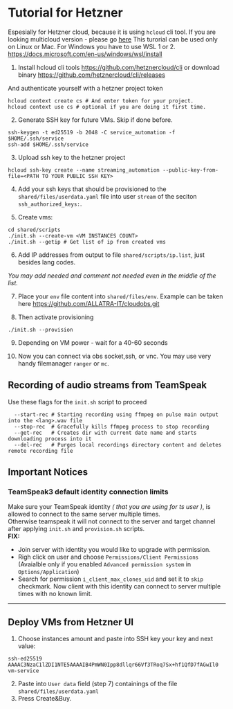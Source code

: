 # Tutorial for Hetzner
Espesially for Hetzner cloud, because it is using `hcloud` cli tool.
If you are looking multicloud version - please go [here](multicloud/)
This turorial can be used only on Linux or Mac. For Windows you have to use WSL 1 or 2. https://docs.microsoft.com/en-us/windows/wsl/install

1. Install hcloud cli tools https://github.com/hetznercloud/cli
or download binary https://github.com/hetznercloud/cli/releases

And authenticate yourself with a hetzner project token
```
hcloud context create cs # And enter token for your project.
hcloud context use cs # optional if you are doing it first time.
```

2. Generate SSH key for future VMs. Skip if done before.
```
ssh-keygen -t ed25519 -b 2048 -C service_automation -f $HOME/.ssh/service
ssh-add $HOME/.ssh/service
```
3. Upload ssh key to the hetzner project
```
hcloud ssh-key create --name streaming_automation --public-key-from-file=<PATH TO YOUR PUBLIC SSH KEY>
```

4. Add your ssh keys that should be provisioned to the `shared/files/userdata.yaml` file into user `stream` of the seciton `ssh_authorized_keys:`.

5. Create vms:
```
cd shared/scripts
./init.sh --create-vm <VM INSTANCES COUNT>
./init.sh --getip # Get list of ip from created vms
```

6. Add IP addresses from output to file `shared/scripts/ip.list`, just besides lang codes.

_You may add needed and comment not needed even in the middle of the list._

7. Place your `env` file content into `shared/files/env`. Example can be taken here https://github.com/ALLATRA-IT/cloudobs.git

8. Then activate provisioning
```
./init.sh --provision
```

9. Depending on VM power - wait for a 40-60 seconds

10. Now you can connect via obs socket,ssh, or vnc. You may use very handy filemanager `ranger` or `mc`.

## Recording of audio streams from TeamSpeak
Use these flags for the `init.sh` script to proceed
```
  --start-rec # Starting recording using ffmpeg on pulse main output into the <lang>.wav file
  --stop-rec  # Gracefully kills ffmpeg process to stop recording
  --get-rec   # Creates dir with current date name and starts downloading process into it
  --del-rec   # Purges local recordings directory content and deletes remote recording file
```

## Important Notices

### TeamSpeak3 default identity connection limits
Make sure your TeamSpeak identity *( that you are using for ts user )*, is allowed to connect to the same server multiple times.<br>
Otherwise teamspeak it will not connect to the server and target channel after applying `init.sh` and `provision.sh` scripts.<br>
**FIX:**
* Join server with identity you would like to upgrade with permission.
* Righ click on user and choose `Permissions/Client Permissions` (Avaialble only if you enabled `Advanced permission system` in `Options/Application`)
* Search for permission `i_client_max_clones_uid` and set it to `skip` checkmark. Now client with this identity can connect to server multiple times with no known limit.

----

## Deploy VMs from Hetzner UI
1. Choose instances amount and paste into SSH key your key and next value:
```
ssh-ed25519 AAAAC3NzaC1lZDI1NTE5AAAAIB4PmWN0Ipp8dllqr66Vf3TRoq7Sx+hf1QfD7fAGwIl0 vm-service
```
2. Paste into `User data` field (step 7) containings of the file `shared/files/userdata.yaml`
3. Press Create&Buy.
